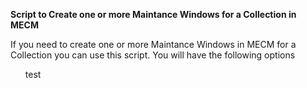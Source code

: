 <B>Script to Create one or more Maintance Windows for a Collection in MECM</b>
<p>
If you need to create one or more Maintance Windows in MECM for a Collection you can use this script.
You will have the following options
<ol> test
